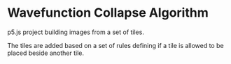 # Wavefunction Collapse Algorithm

p5.js project building images from a set of tiles.

The tiles are added based on a set of rules defining if a tile is allowed to be
placed beside another tile.
